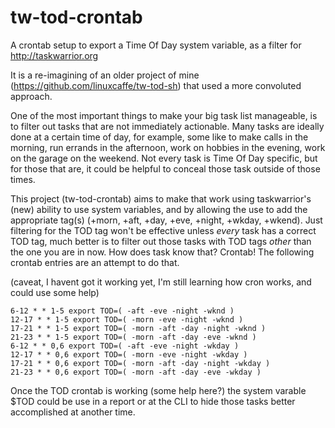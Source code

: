# tw-tod-crontab
A crontab setup to export a Time Of Day system variable, as a filter for http://taskwarrior.org

It is a re-imagining of an older project of mine (https://github.com/linuxcaffe/tw-tod-sh) that used a more convoluted approach.

One of the most important things to make your big task list manageable, is to filter out tasks that are not immediately actionable. Many tasks are ideally done at a certain time of day, for example, some like to make calls in the morning, run errands in the afternoon, work on hobbies in the evening, work on the garage on the weekend. Not every task is Time Of Day specific, but for those that are, it could be helpful to conceal those task outside of those times. 

This project (tw-tod-crontab) aims to make that work using taskwarrior's (new) ability to use system variables, and by allowing the use to add the appropriate tag(s) (+morn, +aft, +day, +eve, +night, +wkday, +wkend). Just filtering for the TOD tag won't be effective unless _every_ task has a correct TOD tag, much better is to filter out those tasks with TOD tags _other_ than the one you are in now. How does task know that? Crontab! The following crontab entries are an attempt to do that. 

(caveat, I havent got it working yet, I'm still learning how cron works, and could use some help) 

```
6-12 * * 1-5 export TOD=( -aft -eve -night -wknd )
12-17 * * 1-5 export TOD=( -morn -eve -night -wknd )
17-21 * * 1-5 export TOD=( -morn -aft -day -night -wknd )
21-23 * * 1-5 export TOD=( -morn -aft -day -eve -wknd )
6-12 * * 0,6 export TOD=( -aft -eve -night -wkday )
12-17 * * 0,6 export TOD=( -morn -eve -night -wkday )
17-21 * * 0,6 export TOD=( -morn -aft -day -night -wkday )
21-23 * * 0,6 export TOD=( -morn -aft -day -eve -wkday )
```

Once the TOD crontab is working (some help here?) the system varable $TOD could be use in a report or at the CLI to hide those tasks better accomplished at another time.  
